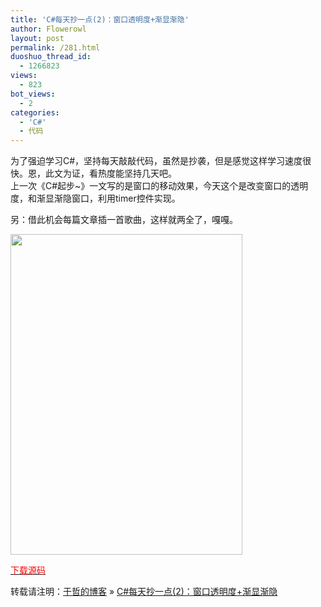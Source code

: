```yaml
---
title: 'C#每天抄一点(2)：窗口透明度+渐显渐隐'
author: Flowerowl
layout: post
permalink: /281.html
duoshuo_thread_id:
  - 1266823
views:
  - 823
bot_views:
  - 2
categories:
  - 'C#'
  - 代码
---
```

  
  
为了强迫学习C#，坚持每天敲敲代码，虽然是抄袭，但是感觉这样学习速度很快。恩，此文为证，看热度能坚持几天吧。  
上一次《C#起步~》一文写的是窗口的移动效果，今天这个是改变窗口的透明度，和渐显渐隐窗口，利用timer控件实现。

另：借此机会每篇文章插一首歌曲，这样就两全了，嘎嘎。  
  
<img class="aligncenter size-full wp-image-282" title="lazynight | 夜阑" src="http://lazynight.me/wp-content/uploads/2011/10/lazynight.jpg" alt="" width="371" height="513" />  
  
<span style="color: #ff0000;"><a href="http://down.qiannao.com/space/file/flowerowl/-4e0a-4f20-5206-4eab/Lazy_-6e10-663e-6e10-9690-7a97-53e3_-900f-660e-5ea6.rar/.page" target="_blank"><span style="color: #ff0000;">下载源码</span></a></span>

转载请注明：[于哲的博客][1] &raquo; [C#每天抄一点(2)：窗口透明度+渐显渐隐][2]

 [1]: http://lazynight.me
 [2]: http://lazynight.me/281.html